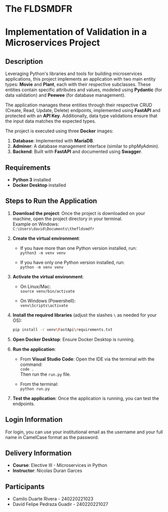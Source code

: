 # The FLDSMDFR
# Implementation of Validation in a Microservices Project

## Description

Leveraging Python's libraries and tools for building microservices applications, this project implements an application with two main entity types: **Movie** and **Plant**, each with their respective subclasses. These entities contain specific attributes and values, modeled using **Pydantic** (for data validation) and **Peewee** (for database management).

The application manages these entities through their respective CRUD (Create, Read, Update, Delete) endpoints, implemented using **FastAPI** and protected with an **API Key**. Additionally, data type validations ensure that the input data matches the expected types.

The project is executed using three **Docker** images:
1. **Database**: Implemented with **MariaDB**.
2. **Adminer**: A database management interface (similar to phpMyAdmin).
3. **Backend**: Built with **FastAPI** and documented using **Swagger**.

## Requirements

- **Python 3** installed
- **Docker Desktop** installed

## Steps to Run the Application

1. **Download the project**: Once the project is downloaded on your machine, open the project directory in your terminal.  
   Example on Windows:  
   `C:\Users\david\Documents\thefldsmdfr`

2. **Create the virtual environment**: 
   
   - If you have more than one Python version installed, run:  
     `python3 -m venv venv`

   - If you have only one Python version installed, run:  
     `python -m venv venv`

3. **Activate the virtual environment**: 

   - On Linux/Mac:  
     `source venv/bin/activate`

   - On Windows (Powershell):  
     `venv\Scripts\activate`

4. **Install the required libraries** (adjust the slashes `\` as needed for your OS):

   ```bash
   pip install -r venv\FastApi\requirements.txt
   ```

5. **Open Docker Desktop**: Ensure Docker Desktop is running.

6. **Run the application**:

   - From **Visual Studio Code**: Open the IDE via the terminal with the command:  
     `code .`  
     Then run the `run.py` file.

   - From the terminal:  
     `python run.py`

7. **Test the application**: Once the application is running, you can test the endpoints.

## Login Information

For login, you can use your institutional email as the username and your full name in CamelCase format as the password.

## Delivery Information

- **Course**: Elective III - Microservices in Python
- **Instructor**: Nicolas Duran Garces

## Participants

- Camilo Duarte Rivera - 240220221023
- David Felipe Pedraza Guadir - 240220221027
